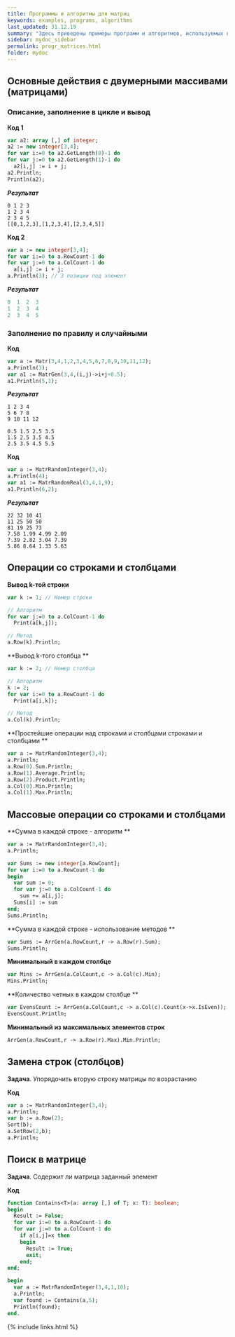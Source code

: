 ```yaml
---
title: Программы и алгоритмы для матриц
keywords: examples, programs, algorithms
last_updated: 31.12.19
summary: "Здесь приведены примеры программ и алгоритмов, используемых в курсе Основы программирования для студентов 1 курса ФИИТ мехмата ЮФУ"
sidebar: mydoc_sidebar
permalink: progr_matrices.html
folder: mydoc
---
```


<script src="//i.upmath.me/latex.js"></script>


##  Основные действия с двумерными массивами (матрицами)


### Описание, заполнение в цикле и вывод 

**Код 1** 
```pascal
var a2: array [,] of integer;
a2 := new integer[3,4];
for var i:=0 to a2.GetLength(0)-1 do
for var j:=0 to a2.GetLength(1)-1 do
  a2[i,j] := i + j;
a2.Println;
Println(a2); 
```

***Результат***
```
0 1 2 3
1 2 3 4
2 3 4 5
[[0,1,2,3],[1,2,3,4],[2,3,4,5]]
```

**Код 2** 

```pascal
var a := new integer[3,4];
for var i:=0 to a.RowCount-1 do
for var j:=0 to a.ColCount-1 do
  a[i,j] := i + j;
a.Println(3); // 3 позиции под элемент
```

***Результат*** 
```pascal
0  1  2  3
1  2  3  4
2  3  4  5
```

### Заполнение по правилу и случайными

**Код**

```pascal
var a := Matr(3,4,1,2,3,4,5,6,7,8,9,10,11,12);
a.Println(3);
var a1 := MatrGen(3,4,(i,j)->i+j+0.5);
a1.Println(5,1);
```

***Результат*** 
```
1 2 3 4
5 6 7 8
9 10 11 12

0.5 1.5 2.5 3.5
1.5 2.5 3.5 4.5
2.5 3.5 4.5 5.5
```

**Код**

```pascal
var a := MatrRandomInteger(3,4);
a.Println(4);
var a1 := MatrRandomReal(3,4,1,9);
a1.Println(6,2);
```

***Результат*** 
```
22 32 10 41
11 25 50 50
81 19 25 73
7.58 1.99 4.99 2.09
7.39 2.82 3.04 7.39
5.86 8.64 1.33 5.63
```

## Операции со строками и столбцами

**Вывод k-той строки**

```pascal
var k := 1; // Номер строки

// Алгоритм
for var j:=0 to a.ColCount-1 do
  Print(a[k,j]);

// Метод
a.Row(k).Println;
```

**Вывод k-того столбца ** 

```pascal
var k := 2; // Номер столбца

// Алгоритм
k := 2;
for var i:=0 to a.RowCount-1 do
  Print(a[i,k]);

// Метод
a.Col(k).Println;
```

**Простейшие операции над строками и столбцами строками и столбцами ** 

```pascal
var a := MatrRandomInteger(3,4);
a.Println;
a.Row(0).Sum.Println;
a.Row(1).Average.Println;
a.Row(2).Product.Println;
a.Col(0).Min.Println;
a.Col(1).Max.Println;
```

## Массовые операции со строками и столбцами

**Сумма в каждой строке - алгоритм ** 

```pascal
var a := MatrRandomInteger(3,4);
a.Println;

var Sums := new integer[a.RowCount];
for var i:=0 to a.RowCount-1 do
begin
  var sum := 0;
  for var j:=0 to a.ColCount-1 do
    sum += a[i,j];
  Sums[i] := sum
end;
Sums.Println;
```

**Сумма в каждой строке - использование методов ** 

```pascal
var Sums := ArrGen(a.RowCount,r -> a.Row(r).Sum);
Sums.Println;
```

**Минимальный в каждом столбце** 

```pascal
var Mins := ArrGen(a.ColCount,c -> a.Col(c).Min);
Mins.Println;
```

**Количество четных в каждом столбце ** 

```pascal
var EvensCount := ArrGen(a.ColCount,c -> a.Col(c).Count(x->x.IsEven));
EvensCount.Println;
```

**Минимальный из максимальных элементов строк** 

```pascal
ArrGen(a.RowCount,r -> a.Row(r).Max).Min.Println;
```

## Замена строк (столбцов)

**Задача**. Упорядочить вторую строку матрицы по возрастанию

**Код**
```pascal
var a := MatrRandomInteger(3,4);
a.Println;
var b := a.Row(2);
Sort(b);
a.SetRow(2,b);
a.Println;
```

## Поиск в матрице

**Задача**. Содержит ли матрица заданный элемент

**Код**
```pascal
function Contains<T>(a: array [,] of T; x: T): boolean;
begin
  Result := False;
  for var i:=0 to a.RowCount-1 do
  for var j:=0 to a.ColCount-1 do
    if a[i,j]=x then
    begin
      Result := True;
      exit;
    end;
end;

begin
  var a := MatrRandomInteger(3,4,1,10);
  a.Println;
  var found := Contains(a,5);
  Println(found);
end.
```

{% include links.html %}
